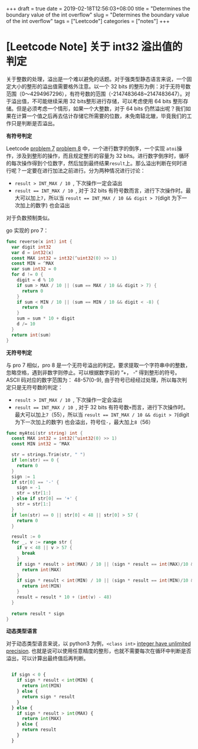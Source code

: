 +++
draft = true
date = 2019-02-18T12:56:03+08:00
title = "Determines the boundary value of the int overflow"
slug = "Determines the boundary value of the int overflow" 
tags = ["Leetcode"]
categories = ["notes"]
+++

# [Leetcode Note] 关于 int32 溢出值的判定

关于整数的处理，溢出是一个难以避免的话题。对于强类型静态语言来说，一个固定大小的整形的溢出值需要格外注意。以一个 32 bits 的整形为例：对于无符号数范围（0～4294967296），有符号数的范围（-2147483648~2147483647）。对于溢出值，不可能继续采用 32 bits整形进行存储，可以考虑使用 64 bits 整形存储。但是必须考虑一个情形，如果一个大整数，对于 64 bits 仍然溢出呢？我们如果在计算一个值之后再去估计存储它所需要的位数，未免南辕北辙，毕竟我们的工作只是判断是否溢出。

**有符号判定**

Leetcode [problem 7](https://leetcode.com/problems/reverse-integer/) [problem 8](https://leetcode.com/problems/string-to-integer-atoi/) 中，一个进行数字的倒序，一个实现 `atoi`操作，涉及到整形的操作，而且规定整形的容量为 32 bits。进行数字倒序时，循环的每次操作得到个位数字，然后加到最终结果`result`上。那么溢出判断在何时进行呢？一定要在进行加法之前进行。分为两种情况进行讨论：

+ `result > INT_MAX / 10 `,  下次操作一定会溢出
+ `result == INT_MAX / 10 `, 对于 32 bits 有符号数而言，进行下次操作时。最大可以加上`7`，所以当 `result == INT_MAX / 10 && digit > 7`(digit 为下一次加上的数字) 也会溢出

对于负数预制类似。

go 实现的 pro 7：

```go
func reverse(x int) int {
  var digit int32
  var d = int32(x)
  const MAX int32 = int32(^uint32(0) >> 1)
  const MIN = ^MAX
  var sum int32 = 0
  for d != 0 {
    digit = d % 10
    if sum > MAX / 10 || (sum == MAX / 10 && digit > 7) {
      return 0
    }
    if sum < MIN / 10 || (sum == MIN / 10 && digit < -8) {
      return 0
    }
    sum = sum * 10 + digit
    d /= 10
  }
  return int(sum)
}
```

**无符号判定**

与 pro 7 相似，pro 8 是一个无符号溢出的判定。要求提取一个字符串中的整数，忽略空格，遇到非数字则停止。可以根据数字前的 ”+， -“ 得到整形的符号。ASCII 码对应的数字范围为： 48-57(0-9), 由于符号已经经过处理，所以每次判定只是无符号数的判定：

+ `result > INT_MAX / 10 `,  下次操作一定会溢出
+ `result == INT_MAX / 10 `, 对于 32 bits 有符号数`+`而言，进行下次操作时。最大可以加上`7`（55），所以当 `result == INT_MAX / 10 && digit > 7`(digit 为下一次加上的数字) 也会溢出，符号位`-`，最大加上`8`（56）

```go
func myAtoi(str string) int {
  const MAX int32 = int32(^uint32(0) >> 1)
  const MIN int32 = ^MAX

  str = strings.Trim(str, " ")
  if len(str) == 0 {
    return 0
  }
  sign := 1
  if str[0] == '-' {
    sign = -1
    str = str[1:]
  } else if str[0] == '+' {
    str = str[1:]
  }
  if len(str) == 0 || str[0] < 48 || str[0] > 57 {
    return 0
  }

  result := 0
  for _, v := range str {
    if v < 48 || v > 57 {
      break
    }
    if sign * result > int(MAX) / 10 || (sign * result == int(MAX)/10 && int(v) > 55) {
      return int(MAX)
    }
    if sign * result < int(MIN) / 10 || (sign * result == int(MIN)/10 && int(v) > 56) {
      return int(MIN)
    }
    result = result * 10 + (int(v) - 48)
  }
 
  return result * sign
}

```

**动态类型语言**

对于动态类型语言来说，以 python3 为例，`<class int>` [integer have unlimited precision](https://docs.python.org/3/library/stdtypes.html#numeric-types-int-float-complex). 也就是说可以使用任意精度的整形，也就不需要每次在循环中判断是否溢出，可以计算出最终值后再判断。

```python

  if sign < 0 {
    if sign * result < int(MIN) {
      return int(MIN)
    } else {
      return sign * result
    }
  } else {
    if sign * result > int(MAX) {
      return int(MAX)
    } else {
      return result
    }
  }
```

